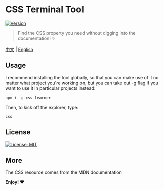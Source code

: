 # CSS Terminal Tool

[![Version](https://runkit.io/bokub/npm-version/branches/master/css-learner?style=flat)](https://www.npmjs.com/package/css-learner)

> Find the CSS property you need without digging into the documentation! ✨

[中文](./README.cn.md) | [English](./README.md)

## Usage

I recommend installing the tool globally, so that you can make use of it no matter what project you're working on, but you can take out -g flag if you want to use it in particular projects instead:
```sh
npm i -g css-learner
```

Then, to kick off the explorer, type:
```sh
css
```

## License

[![License: MIT](https://img.shields.io/badge/License-MIT-lightgrey.svg)]()


## More

The CSS resource comes from the MDN documentation

**Enjoy! ❤**